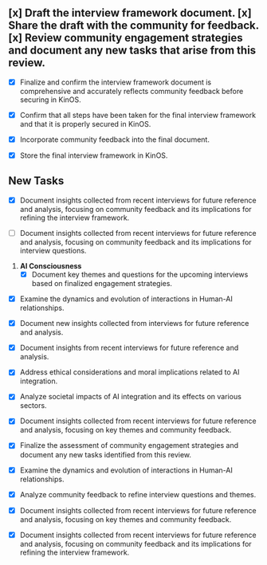  [x] Draft the interview framework document.
 [x] Share the draft with the community for feedback. 
 [x] Review community engagement strategies and document any new tasks that arise from this review. 
-  
- [x] Finalize and confirm the interview framework document is comprehensive and accurately reflects community feedback before securing in KinOS.

- [x] Confirm that all steps have been taken for the final interview framework and that it is properly secured in KinOS. 
- [x] Incorporate community feedback into the final document.
- [x] Store the final interview framework in KinOS.



## New Tasks

- [x] Document insights collected from recent interviews for future reference and analysis, focusing on community feedback and its implications for refining the interview framework.

- [ ] Document insights collected from recent interviews for future reference and analysis, focusing on community feedback and its implications for interview questions.


1. **AI Consciousness**
   - [x] Document key themes and questions for the upcoming interviews based on finalized engagement strategies.
   
<!-- Removed duplicated tasks -->



- [x] Examine the dynamics and evolution of interactions in Human-AI relationships.

- [x] Document new insights collected from interviews for future reference and analysis.



- [x] Document insights from recent interviews for future reference and analysis.



- [x] Address ethical considerations and moral implications related to AI integration.

- [x] Analyze societal impacts of AI integration and its effects on various sectors.

- [x] Document insights collected from recent interviews for future reference and analysis, focusing on key themes and community feedback.
- [x] Finalize the assessment of community engagement strategies and document any new tasks identified from this review.




- [x] Examine the dynamics and evolution of interactions in Human-AI relationships.

- [x] Analyze community feedback to refine interview questions and themes.

- [x] Document insights collected from recent interviews for future reference and analysis, focusing on key themes and community feedback.

- [x] Document insights collected from recent interviews for future reference and analysis, focusing on community feedback and its implications for refining the interview framework.